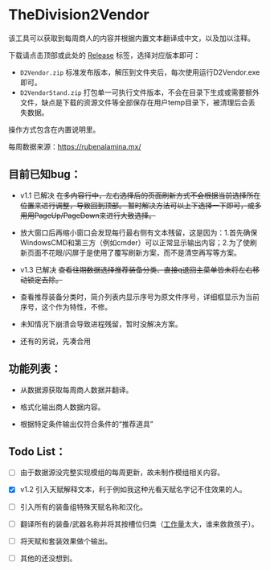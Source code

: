 # TheDivision2Vendor
该工具可以获取到每周商人的内容并根据内置文本翻译成中文，以及加以注释。

下载请点击顶部或此处的 [Release](https://github.com/IceLitty/TheDivision2Vendor/releases) 标签，选择对应版本即可：

- `D2Vendor.zip` 标准发布版本，解压到文件夹后，每次使用运行D2Vendor.exe即可。
- `D2VendorStand.zip` 打包单一可执行文件版本，不会在目录下生成或需要额外文件，缺点是下载的资源文件等全部保存在用户temp目录下，被清理后会丢失数据。

操作方式包含在内置说明里。

每周数据来源：https://rubenalamina.mx/

## 目前已知bug：

- v1.1 已解决 ~~在多内容行中，左右选择后的页面刷新方式不会根据当前选择所在位置来进行调整，导致回到顶部。
  暂时解决方法可以上下选择一下即可，或多用用PageUp/PageDown来进行大致选择。~~

- 放大窗口后再缩小窗口会发现每行最右侧有文本残留，这是因为：1.首先确保WindowsCMD和第三方（例如cmder）可以正常显示输出内容；2.为了使刷新页面不花眼/闪屏于是使用了覆写刷新方案，而不是清空再写等方案。

- v1.3 已解决 ~~查看往期数据选择推荐装备分类、直接q退回主菜单皆未将左右移动锁定去除。~~

- 查看推荐装备分类时，简介列表内显示序号为原文件序号，详细框显示为当前序号，这个作为特性，不修。

- 未知情况下崩溃会导致进程残留，暂时没解决方案。

- 还有的另说，先凑合用

## 功能列表：

- 从数据源获取每周商人数据并翻译。

- 格式化输出商人数据内容。

- 根据特定条件输出仅符合条件的“推荐道具”

## Todo List：

- [ ] 由于数据源没完整实现模组的每周更新，故未制作模组相关内容。

- [x] v1.2 引入天赋解释文本，利于例如我这种光看天赋名字记不住效果的人。

- [ ] 引入所有的装备组特殊天赋名称和汉化。

- [ ] 翻译所有的装备/武器名称并将其按槽位归类（[工作量](https://docs.google.com/spreadsheets/d/e/2PACX-1vTJEX5DerCvOj3a_m36TRy1gPBAUvrduOIdmXI9j1Y0MpQk1wIXaZ9KOcPa7HzXzp_N5qGmjDj6yEfL/pubhtml#)太大，谁来救救孩子）。

- [ ] 将天赋和套装效果做个输出。

- [ ] 其他的还没想到。

